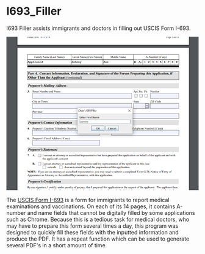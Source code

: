 # I693_Filler
I693 Filler assists immigrants and doctors in filling out USCIS Form I-693. 

<img src="docs/images/img1.png" width="650">

The [USCIS Form I-693](https://www.uscis.gov/i-693) is a form for immigrants to report medical examinations and vaccinations. On each of its 14 pages, it contains A-number and name fields that cannot be digitally filled by some applications such as Chrome. Because this is a tedious task for medical doctors, who may have to prepare this form several times a day, this program was designed to quickly fill these fields with the inputted information and produce the PDF. It has a repeat function which can be used to generate several PDF's in a short amount of time.
